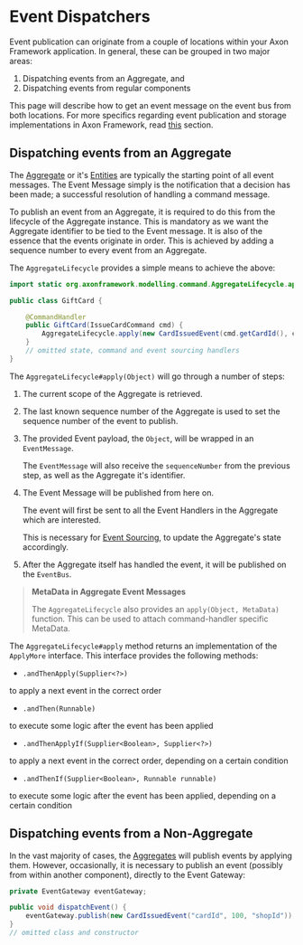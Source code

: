 # Event Dispatchers

Event publication can originate from a couple of locations within your Axon Framework application. In general, these can be grouped in two major areas:

1. Dispatching events from an Aggregate, and
2. Dispatching events from regular components 

This page will describe how to get an event message on the event bus from both locations. For more specifics regarding event publication and storage implementations in Axon Framework, read [this](event-dispatchers.md) section.

## Dispatching events from an Aggregate

The [Aggregate](../axon-framework-commands/modeling/aggregate.md) or it's [Entities](../axon-framework-commands/modeling/multi-entity-aggregates.md) are typically the starting point of all event messages. The Event Message simply is the notification that a decision has been made; a successful resolution of handling a command message.

To publish an event from an Aggregate, it is required to do this from the lifecycle of the Aggregate instance. This is mandatory as we want the Aggregate identifier to be tied to the Event message. It is also of the essence that the events originate in order. This is achieved by adding a sequence number to every event from an Aggregate.

The `AggregateLifecycle` provides a simple means to achieve the above:

```java
import static org.axonframework.modelling.command.AggregateLifecycle.apply;

public class GiftCard {

    @CommandHandler
    public GiftCard(IssueCardCommand cmd) {
        AggregateLifecycle.apply(new CardIssuedEvent(cmd.getCardId(), cmd.getAmount()));
    }
    // omitted state, command and event sourcing handlers
}
```

The `AggregateLifecycle#apply(Object)` will go through a number of steps:

1. The current scope of the Aggregate is retrieved.
2. The last known sequence number of the Aggregate is used to set the sequence number of the event to publish.
3. The provided Event payload, the `Object`, will be wrapped in an `EventMessage`.

   The `EventMessage` will also receive the `sequenceNumber` from the previous step, as well as the Aggregate it's identifier.

4. The Event Message will be published from here on.

   The event will first be sent to all the Event Handlers in the Aggregate which are interested.

   This is necessary for [Event Sourcing](../../architecture-overview/event-sourcing.md), to update the Aggregate's state accordingly.

5. After the Aggregate itself has handled the event, it will be published on the `EventBus`.

> **MetaData in Aggregate Event Messages**
>
> The `AggregateLifecycle` also provides an `apply(Object, MetaData)` function. This can be used to attach command-handler specific MetaData.

The `AggregateLifecycle#apply` method returns an implementation of the `ApplyMore` interface. This interface provides the following methods:

* `.andThenApply(Supplier<?>)`

to apply a next event in the correct order
* `.andThen(Runnable)`

to execute some logic after the event has been applied
* `.andThenApplyIf(Supplier<Boolean>, Supplier<?>)`

to apply a next event in the correct order, depending on a certain condition
* `.andThenIf(Supplier<Boolean>, Runnable runnable)`

to execute some logic after the event has been applied, depending on a certain condition

## Dispatching events from a Non-Aggregate

In the vast majority of cases, the [Aggregates](../axon-framework-commands/modeling/aggregate.md) will publish events by applying them. However, occasionally, it is necessary to publish an event \(possibly from within another component\), directly to the Event Gateway:

```java
private EventGateway eventGateway;

public void dispatchEvent() {
    eventGateway.publish(new CardIssuedEvent("cardId", 100, "shopId"));
}
// omitted class and constructor
```

